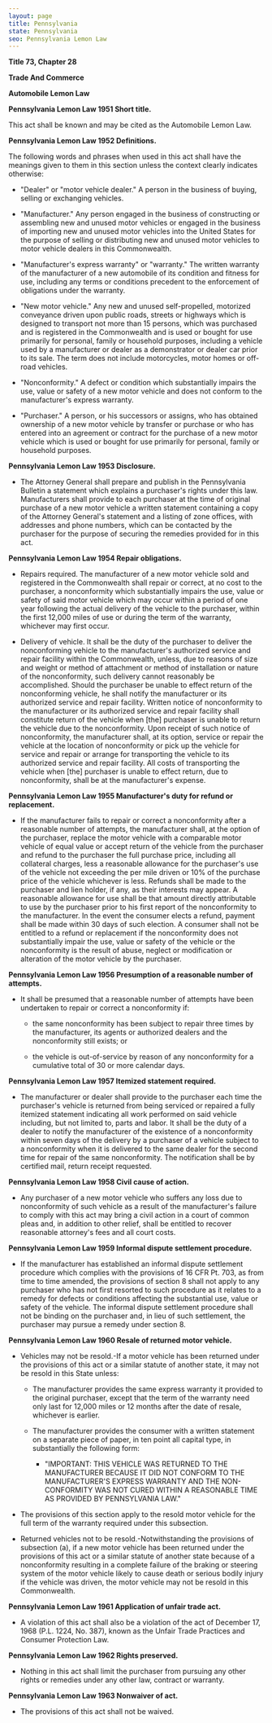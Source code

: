 ```yaml
---
layout: page
title: Pennsylvania
state: Pennsylvania
seo: Pennsylvania Lemon Law
---
```


**Title 73, Chapter 28** 

**Trade And Commerce** 

**Automobile Lemon Law** 


**Pennsylvania Lemon Law 1951 Short title.**

This act shall be known and may be cited as the Automobile Lemon Law.

**Pennsylvania Lemon Law 1952 Definitions.**

The following words and phrases when used in this act shall have the meanings given to them in this section unless the context clearly indicates otherwise:

- "Dealer" or "motor vehicle dealer." A person in the business of buying, selling or exchanging vehicles.

- "Manufacturer." Any person engaged in the business of constructing or assembling new and unused motor vehicles or engaged in the business of importing new and unused motor vehicles into the United States for the purpose of selling or distributing new and unused motor vehicles to motor vehicle dealers in this Commonwealth.

- "Manufacturer's express warranty" or "warranty." The written warranty of the manufacturer of a new automobile of its condition and fitness for use, including any terms or conditions precedent to the enforcement of obligations under the warranty.

- "New motor vehicle." Any new and unused self-propelled, motorized conveyance driven upon public roads, streets or highways which is designed to transport not more than 15 persons, which was purchased and is registered in the Commonwealth and is used or bought for use primarily for personal, family or household purposes, including a vehicle used by a manufacturer or dealer as a demonstrator or dealer car prior to its sale. The term does not include motorcycles, motor homes or off-road vehicles.

- "Nonconformity." A defect or condition which substantially impairs the use, value or safety of a new motor vehicle and does not conform to the manufacturer's express warranty.

- "Purchaser." A person, or his successors or assigns, who has obtained ownership of a new motor vehicle by transfer or purchase or who has entered into an agreement or contract for the purchase of a new motor vehicle which is used or bought for use primarily for personal, family or household purposes.

**Pennsylvania Lemon Law 1953 Disclosure.**

- The Attorney General shall prepare and publish in the Pennsylvania Bulletin a statement which explains a purchaser's rights under this law. Manufacturers shall provide to each purchaser at the time of original purchase of a new motor vehicle a written statement containing a copy of the Attorney General's statement and a listing of zone offices, with addresses and phone numbers, which can be contacted by the purchaser for the purpose of securing the remedies provided for in this act.

**Pennsylvania Lemon Law 1954 Repair obligations.**

- Repairs required. The manufacturer of a new motor vehicle sold and registered in the Commonwealth shall repair or correct, at no cost to the purchaser, a nonconformity which substantially impairs the use, value or safety of said motor vehicle which may occur within a period of one year following the actual delivery of the vehicle to the purchaser, within the first 12,000 miles of use or during the term of the warranty, whichever may first occur.

- Delivery of vehicle. It shall be the duty of the purchaser to deliver the nonconforming vehicle to the manufacturer's authorized service and repair facility within the Commonwealth, unless, due to reasons of size and weight or method of attachment or method of installation or nature of the nonconformity, such delivery cannot reasonably be accomplished. Should the purchaser be unable to effect return of the nonconforming vehicle, he shall notify the manufacturer or its authorized service and repair facility. Written notice of nonconformity to the manufacturer or its authorized service and repair facility shall constitute return of the vehicle when [the] purchaser is unable to return the vehicle due to the nonconformity. Upon receipt of such notice of nonconformity, the manufacturer shall, at its option, service or repair the vehicle at the location of nonconformity or pick up the vehicle for service and repair or arrange for transporting the vehicle to its authorized service and repair facility. All costs of transporting the vehicle when [the] purchaser is unable to effect return, due to nonconformity, shall be at the manufacturer's expense.

**Pennsylvania Lemon Law 1955 Manufacturer's duty for refund or replacement.**

- If the manufacturer fails to repair or correct a nonconformity after a reasonable number of attempts, the manufacturer shall, at the option of the purchaser, replace the motor vehicle with a comparable motor vehicle of equal value or accept return of the vehicle from the purchaser and refund to the purchaser the full purchase price, including all collateral charges, less a reasonable allowance for the purchaser's use of the vehicle not exceeding the per mile driven or 10% of the purchase price of the vehicle whichever is less. Refunds shall be made to the purchaser and lien holder, if any, as their interests may appear. A reasonable allowance for use shall be that amount directly attributable to use by the purchaser prior to his first report of the nonconformity to the manufacturer. In the event the consumer elects a refund, payment shall be made within 30 days of such election. A consumer shall not be entitled to a refund or replacement if the nonconformity does not substantially impair the use, value or safety of the vehicle or the nonconformity is the result of abuse, neglect or modification or alteration of the motor vehicle by the purchaser.

**Pennsylvania Lemon Law 1956 Presumption of a reasonable number of attempts.**

- It shall be presumed that a reasonable number of attempts have been undertaken to repair or correct a nonconformity if:

	- the same nonconformity has been subject to repair three times by the manufacturer, its agents or authorized dealers and the nonconformity still exists; or

	- the vehicle is out-of-service by reason of any nonconformity for a cumulative total of 30 or more calendar days.

**Pennsylvania Lemon Law 1957 Itemized statement required.**

- The manufacturer or dealer shall provide to the purchaser each time the purchaser's vehicle is returned from being serviced or repaired a fully itemized statement indicating all work performed on said vehicle including, but not limited to, parts and labor. It shall be the duty of a dealer to notify the manufacturer of the existence of a nonconformity within seven days of the delivery by a purchaser of a vehicle subject to a nonconformity when it is delivered to the same dealer for the second time for repair of the same nonconformity. The notification shall be by certified mail, return receipt requested.

**Pennsylvania Lemon Law 1958 Civil cause of action.**

- Any purchaser of a new motor vehicle who suffers any loss due to nonconformity of such vehicle as a result of the manufacturer's failure to comply with this act may bring a civil action in a court of common pleas and, in addition to other relief, shall be entitled to recover reasonable attorney's fees and all court costs.

**Pennsylvania Lemon Law 1959 Informal dispute settlement procedure.**

- If the manufacturer has established an informal dispute settlement procedure which complies with the provisions of 16 CFR Pt. 703, as from time to time amended, the provisions of section 8 shall not apply to any purchaser who has not first resorted to such procedure as it relates to a remedy for defects or conditions affecting the substantial use, value or safety of the vehicle. The informal dispute settlement procedure shall not be binding on the purchaser and, in lieu of such settlement, the purchaser may pursue a remedy under section 8.

**Pennsylvania Lemon Law 1960 Resale of returned motor vehicle.**

- Vehicles may not be resold.-If a motor vehicle has been returned under the provisions of this act or a similar statute of another state, it may not be resold in this State unless:

	- The manufacturer provides the same express warranty it provided to the original purchaser, except that the term of the warranty need only last for 12,000 miles or 12 months after the date of resale, whichever is earlier.

	- The manufacturer provides the consumer with a written statement on a separate piece of paper, in ten point all capital type, in substantially the following form:
  		
  		- "IMPORTANT: THIS VEHICLE WAS RETURNED TO THE MANUFACTURER BECAUSE IT DID NOT CONFORM TO THE MANUFACTURER'S EXPRESS WARRANTY AND THE NON-CONFORMITY WAS NOT CURED WITHIN A REASONABLE TIME AS PROVIDED BY PENNSYLVANIA LAW."

- The provisions of this section apply to the resold motor vehicle for the full term of the warranty required under this subsection.

- Returned vehicles not to be resold.-Notwithstanding the provisions of subsection (a), if a new motor vehicle has been returned under the provisions of this act or a similar statute of another state because of a nonconformity resulting in a complete failure of the braking or steering system of the motor vehicle likely to cause death or serious bodily injury if the vehicle was driven, the motor vehicle may not be resold in this Commonwealth.

**Pennsylvania Lemon Law 1961 Application of unfair trade act.**

- A violation of this act shall also be a violation of the act of December 17, 1968 (P.L. 1224, No. 387), known as the Unfair Trade Practices and Consumer Protection Law.

**Pennsylvania Lemon Law 1962 Rights preserved.**

- Nothing in this act shall limit the purchaser from pursuing any other rights or remedies under any other law, contract or warranty.

**Pennsylvania Lemon Law 1963 Nonwaiver of act.**

- The provisions of this act shall not be waived.
